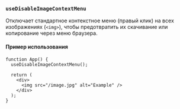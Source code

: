 ### `useDisableImageContextMenu`

Отключает стандартное контекстное меню (правый клик) на всех изображениях (`<img>`), чтобы предотвратить их скачивание или копирование через меню браузера.

#### Пример использования

```tsx
function App() {
  useDisableImageContextMenu();

  return (
    <div>
      <img src="/image.jpg" alt="Example" />
    </div>
  );
}
```